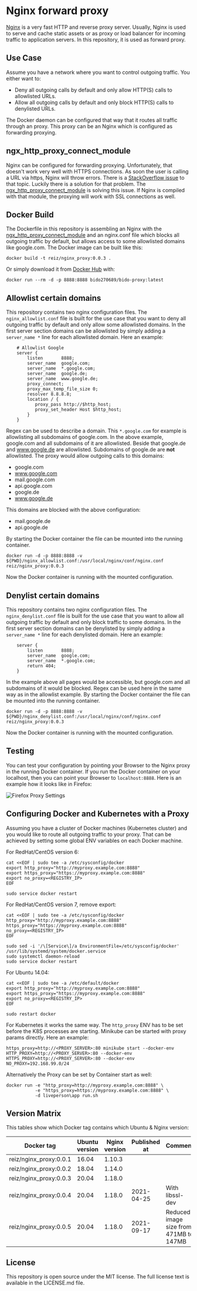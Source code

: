 # Nginx forward proxy

[Nginx](https://nginx.org/en/) is a very fast HTTP and reverse proxy server. 
Usually, Nginx is used to serve and cache static assets or as proxy or load balancer for incoming traffic to application servers. In this repository, it is used as forward proxy. 

## Use Case

Assume you have a network where you want to control outgoing traffic. 
You either want to: 

 - Deny all outgoing calls by default and only allow HTTP(S) calls to allowlisted URLs.
 - Allow all outgoing calls by default and only block HTTP(S) calls to denylisted URLs.

The Docker daemon can be configured that way that it routes all traffic through an proxy. This proxy can be an Nginx which is configured as forwarding proxying.

## ngx\_http\_proxy\_connect\_module

Nginx can be configured for forwarding proxying. 
Unfortunately, that doesn't work very well with HTTPS connections. 
As soon the user is calling a URL via https, Nginx will throw errors. 
There is a [StackOverflow issue](https://superuser.com/questions/604352/nginx-as-forward-proxy-for-https)
to that topic. Luckily there is a solution for that problem. 
The [ngx\_http\_proxy\_connect\_module](https://github.com/chobits/ngx_http_proxy_connect_module)
is solving this issue. If Nginx is compiled with that module, 
the proxying will work with SSL connections as well. 

## Docker Build

The Dockerfile in this repository is assembling an Nginx with the [ngx\_http\_proxy\_connect\_module](https://github.com/chobits/ngx_http_proxy_connect_module)
and an nginx.conf file which blocks all outgoing traffic by default, 
but allows access to some allowlisted domains like google.com.
The Docker image can be built like this: 

```
docker build -t reiz/nginx_proxy:0.0.3 . 
```

Or simply download it from [Docker Hub](https://hub.docker.com/r/reiz/nginx_proxy/) with: 

```
docker run --rm -d -p 8888:8888 bido270689/bido-proxy:latest
```

## Allowlist certain domains

This repository contains two nginx configuration files. 
The `nginx_allowlist.conf` file is built for the use case that you want to deny all outgoing traffic by default and only allow some allowlisted domains. 
In the first server section domains can be allowlisted by simply adding a 
`server_name *` line for each allowlisted domain. Here an example: 

```
    # Allowlist Google
    server {
        listen       8888;
        server_name  google.com;
        server_name  *.google.com;
        server_name  google.de;
        server_name  www.google.de;
        proxy_connect;
        proxy_max_temp_file_size 0;
        resolver 8.8.8.8;
        location / {
           proxy_pass http://$http_host;
           proxy_set_header Host $http_host;
        }
    }
```

Regex can be used to describe a domain. This `*.google.com` for example is allowlisting all subdomains of google.com. In the above example, google.com and all subdomains of it are allowlisted. Beside that google.de and www.google.de are allowlisted. Subdomains of google.de are **not** allowlisted. 
The proxy would allow outgoing calls to this domains: 

 - google.com
 - www.google.com
 - mail.google.com
 - api.google.com
 - google.de
 - www.google.de
 
This domains are blocked with the above configuration: 
 
 - mail.google.de
 - api.google.de

By starting the Docker container the file can be mounted into the running container. 

```
docker run -d -p 8888:8888 -v ${PWD}/nginx_allowlist.conf:/usr/local/nginx/conf/nginx.conf reiz/nginx_proxy:0.0.3 
```

Now the Docker container is running with the mounted configuration.

## Denylist certain domains

This repository contains two nginx configuration files. 
The `nginx_denylist.conf` file is built for the use case that you want to allow all outgoing traffic by default and only block traffic to some domains. 
In the first server section domains can be denylisted by simply adding a 
`server_name *` line for each denylisted domain. Here an example: 

```
    server {
        listen       8888;
        server_name  google.com;
        server_name  *.google.com;
        return 404;
    }
```

In the example above all pages would be accessible, but google.com and all subdomains of it would be blocked. Regex can be used here in the same way as in the allowlist example. 
By starting the Docker container the file can be mounted into the running container. 

```
docker run -d -p 8888:8888 -v ${PWD}/nginx_denylist.conf:/usr/local/nginx/conf/nginx.conf reiz/nginx_proxy:0.0.3
```

Now the Docker container is running with the mounted configuration.

## Testing

You can test your configuration by pointing your Browser to the Nginx proxy in the running Docker container. 
If you run the Docker container on your localhost, then you can point your Browser to `localhost:8888`. 
Here is an example how it looks like in Firefox: 

![Firefox Proxy Settings](images/Firefox-Proxy-Settings.png)

## Configuring Docker and Kubernetes with a Proxy

Assuming you have a cluster of Docker machines (Kubernetes cluster)
and you would like to route all outgoing traffic to your proxy. 
That can be achieved by setting some global ENV variables on each Docker machine. 

For RedHat/CentOS version 6:

```shell
cat <<EOF | sudo tee -a /etc/sysconfig/docker
export http_proxy="http://myproxy.example.com:8888"
export https_proxy="https://myproxy.example.com:8888"
export no_proxy=<REGISTRY_IP>
EOF
 
sudo service docker restart
```

For RedHat/CentOS version 7, remove export:

```shell
cat <<EOF | sudo tee -a /etc/sysconfig/docker
http_proxy="http://myproxy.example.com:8888"
https_proxy="https://myproxy.example.com:8888"
no_proxy=<REGISTRY_IP>
EOF
 
sudo sed -i '/\[Service\]/a EnvironmentFile=/etc/sysconfig/docker' /usr/lib/systemd/system/docker.service
sudo systemctl daemon-reload
sudo service docker restart
```

For Ubuntu 14.04:

```shell
cat <<EOF | sudo tee -a /etc/default/docker
export http_proxy="http://myproxy.example.com:8888"
export https_proxy="https://myproxy.example.com:8888"
export no_proxy=<REGISTRY_IP>
EOF
 
sudo restart docker
```

For Kubernetes it works the same way. 
The `http_proxy` ENV has to be set before the K8S processes are starting.
Minikube can be started with proxy params directly.
Here an example: 

```shell
https_proxy=http://<PROXY_SERVER>:80 minikube start --docker-env HTTP_PROXY=http://<PROXY_SERVER>:80 --docker-env HTTPS_PROXY=http://<PROXY_SERVER>:80 --docker-env NO_PROXY=192.168.99.0/24
```

Alternatively the Proxy can be set by Container start as well: 

```shell
docker run -e "http_proxy=http://myproxy.example.com:8888" \
           -e "https_proxy=https://myproxy.example.com:8888" \
           -d liveperson\app run.sh
```

## Version Matrix

This tables show which Docker tag contains which Ubuntu & Nginx version: 

| Docker tag              | Ubuntu version | Nginx version | Published at | Comment         | 
|-------------------------|----------------|---------------|--------------|-----------------|
| reiz/nginx_proxy:0.0.1  | 16.04          | 1.10.3        |              |                 |
| reiz/nginx_proxy:0.0.2  | 18.04          | 1.14.0        |              |                 |
| reiz/nginx_proxy:0.0.3  | 20.04          | 1.18.0        |              |                 |
| reiz/nginx_proxy:0.0.4  | 20.04          | 1.18.0        | 2021-04-25   | With libssl-dev |
| reiz/nginx_proxy:0.0.5  | 20.04          | 1.18.0        | 2021-09-17   | Reduced image size from 471MB to 147MB |


## License 

This repository is open source under the MIT license. The full license text is available in the LICENSE.md file.
